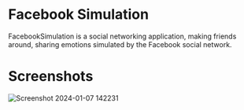 # Facebook Simulation
FacebookSimulation is a social networking application, making friends around, sharing emotions simulated by the Facebook social network.

# Screenshots
![Screenshot 2024-01-07 142231](https://github.com/TanPhoi/FacebookSimulation/assets/155867278/1fd66363-d203-4cc6-8e4f-74416b869dc2)
